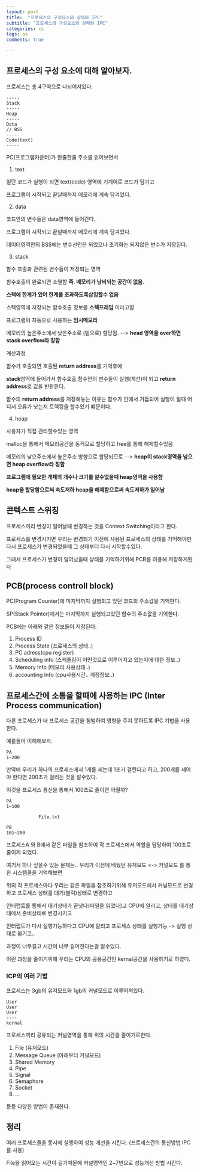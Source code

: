 ```yaml
---
layout: post
title:  "프로세스의 구성요소와 상태와 IPC"
subtitle: "프로세스의 구성요소와 상태와 IPC"
categories: cs
tags: os
comments: true

---
```


## 프로세스의 구성 요소에 대해 알아보자.

프로세스는 총 4구역으로 나뉘어져있다.

```
-----
Stack
-----
Heap
-----
Data
// BSS
-----
Code(text)
-----
```

PC(프로그램카운터)가 한줄한줄 주소를 읽어보면서

1. text

일단 코드가 실행이 되면 text(code) 영역에 기계어로 코드가 담기고

프로그램이 시작되고 끝날때까지 메모리에 계속 담겨있다.

2. data

코드안의 변수들은 data영역에 들어간다.

프로그램이 시작되고 끝날때까지 메모리에 계속 담겨있다.

데이터영역안의 BSS에는 변수선언은 되었으나 초기화는 되지않은 변수가 저장된다.

3. stack

함수 호출과 관련된 변수들이 저장되는 영역

함수호출이 완료되면 소멸함 **즉. 메모리가 낭비되는 공간이 없음.**

**스택에 한계가 있어 한계를 초과하도록삽입할수 없음**

스택영역에 저장되는 함수호출 정보를 **스택프레임** 이라고함

프로그램이 자동으로 사용하는 **임시메모리**

메모리의 높은주소에서 낮은주소로 (밑으로) 할당됨. -->  **head 영역을 over하면 stack overflow라 칭함**

계산과정

함수가 호출되면 호출된 **return address**를 기억후에

**stack**영역에 들어가서 함수호출,함수안의 변수들이 실행(계산)이 되고 **return address**로 값을 반환한다.

함수의 **return address**를 저장해놓는 이유는 함수가 안에서 거듭되어 실행이 될때 어디서 오류가 낫는지 트랙킹을 할수있기 떄문이다.

4. heap

사용자가 직접 관리할수있는 영역

malloc을 통해서 메모리공간을 동적으로 할당하고 free를 통해 해제할수있음

메모리의 낮으주소에서 높은주소 방향으로 할당되므로 --> **heap이 stack영역을 넘으면 heap overflow라 칭함**

**프로그램에 필요한 개체의 개수나 크기를 알수없을때 heap영역을 사용함**

**heap을 할당함으로써 속도저하 heap을 해제함으로써 속도저하가 일어남**


## 콘텍스트 스위칭

프로세스끼리 변경이 일어날때 변경하는 것을 Context Switching이라고 한다.

프로세스를 변경시키면 우리는 변경되기 이전에 사용된 프로세스의 상태를 기억해야만 다시 프로세스가 변경되었을때 그 상태부터 다시 시작할수있다.

그래서 프로세스가 변경이 일어났을때 상태를 기억하기위해 PCB를 이용해 저장하게된다

## PCB(process controll block)

PC(Program Counter)에 마지막까지 실행되고 있던 코드의 주소값을 기억한다.

SP(Stack Pointer)에서는 마지막까지 실행되고있던 함수의 주소값을 기억한다.

PCB에는 아래와 같은 정보들이 저장된다.

1. Process ID
2. Process State (프로세스의 상태..)
3. PC adress(cpu register)
4. Scheduling info (스케줄링이 어떤것으로 이루어지고 있는지에 대한 정보..)
5. Memory Info (메모리 사용상태..)
6. accounting Info (cpu사용시간.. 계정정보..)

## 프로세스간에 소통을 할때에 사용하는 IPC (Inter Process communication)

다른 프로세스가 내 프로세스 공간을 침범하여 영향을 주지 못하도록 IPC 기법을 사용한다.

예를들어 이해해보자.

```
PA
1~200
```

만약에 우리가 하나의 프로세스에서 1개를 세는데 1초가 걸린다고 하고, 200개를 세어야 한다면 200초가 걸리는 것을 알수있다.

이것을 프로세스 통신을 통해서 100초로 줄이면 어떨까?

```
PA
1~100

            File.txt
            
PB
101~200
```

프로세스A 와 B에서 같은 파일을 참조하여 각 프로세스에서 역할을 담당하여 100초로 줄이게 되었다.

여기서 하나 짚을수 있는 문제는.. 우리가 이전에 배웠던 유저모드 <-> 커널모드 를 통한 시스템콜을 기억해보면

위의 각 프로세스마다 우리는 같은 파일을 참조하기위해 유저모드에서 커널모드로 변경하고 프로세스 상태를 대기(블럭)상태로 변경하고

인터럽트를 통해서 대기상태가 끝낫다(파일을 읽었다)고 CPU에 알리고, 상태를 대기상태에서 준비상태로 변경시키고

인터럽트가 다시 실행가능하다고 CPU에 알리고 프로세스 상태를 실행가능 -> 실행 상태로 옮기고..

과정이 너무길고 시간이 너무 길어진다는걸 알수있다.

이런 과정을 줄이기위해 우리는 CPU의 공용공간인 kernal공간을 사용하기로 하였다.

### ICP의 여러 기법

프로세스는 3gb의 유저모드와 1gb의 커널모드로 이루어져있다.

```
User
User
User
----
kernal
```

프로세스끼리 공유되는 커널영역을 통해 위의 시간을 줄이기로한다.

1. File (유저모드)
2. Message Queue (아래부터 커널모드)
3. Shared Memory
4. Pipe
5. Signal
6. Semaphore
7. Socket
8. ... 

등등 다양한 방법이 존재한다.

## 정리

여러 프로세스들을 동시에 실행하여 성능 개선을 시킨다. (프로세스간의 통신방법 IPC를 사용)

File을 읽어오는 시간이 길기때문에 커널영역인 2~7번으로 성능개선 방법 시킨다.